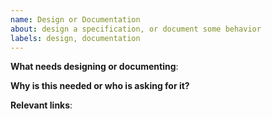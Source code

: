 ```yaml
---
name: Design or Documentation
about: design a specification, or document some behavior
labels: design, documentation
---
```


**What needs designing or documenting**:

**Why is this needed or who is asking for it?**

**Relevant links**:
